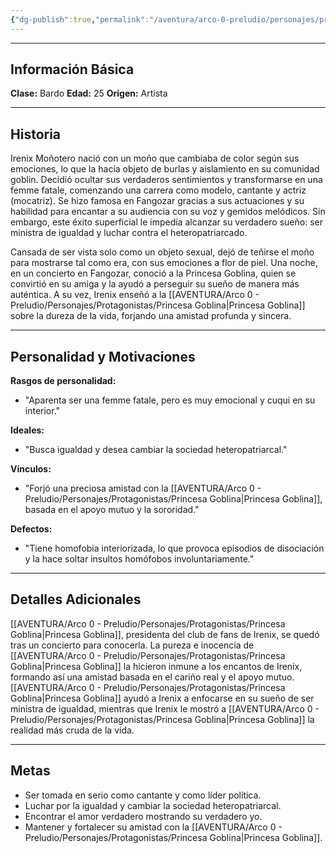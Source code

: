 ```yaml
---
{"dg-publish":true,"permalink":"/aventura/arco-0-preludio/personajes/protagonistas/irenix-monotero/","dgPassFrontmatter":true}
---
```


***
## Información Básica
**Clase:**   Bardo
**Edad:**   25
**Origen:** Artista

***
## Historia

Irenix Moñotero nació con un moño que cambiaba de color según sus emociones, lo que la hacía objeto de burlas y aislamiento en su comunidad goblin. Decidió ocultar sus verdaderos sentimientos y transformarse en una femme fatale, comenzando una carrera como modelo, cantante y actriz (mocatriz). Se hizo famosa en Fangozar gracias a sus actuaciones y su habilidad para encantar a su audiencia con su voz y gemidos melódicos. Sin embargo, este éxito superficial le impedía alcanzar su verdadero sueño: ser ministra de igualdad y luchar contra el heteropatriarcado.

Cansada de ser vista solo como un objeto sexual, dejó de teñirse el moño para mostrarse tal como era, con sus emociones a flor de piel. Una noche, en un concierto en Fangozar, conoció a la Princesa Goblina, quien se convirtió en su amiga y la ayudó a perseguir su sueño de manera más auténtica. A su vez, Irenix enseñó a la [[AVENTURA/Arco 0 - Preludio/Personajes/Protagonistas/Princesa Goblina\|Princesa Goblina]] sobre la dureza de la vida, forjando una amistad profunda y sincera.
***
## Personalidad y Motivaciones

**Rasgos de personalidad:**
- "Aparenta ser una femme fatale, pero es muy emocional y cuqui en su interior."

**Ideales:**
- "Busca igualdad y desea cambiar la sociedad heteropatriarcal."

**Vínculos:**
- "Forjó una preciosa amistad con la [[AVENTURA/Arco 0 - Preludio/Personajes/Protagonistas/Princesa Goblina\|Princesa Goblina]], basada en el apoyo mutuo y la sororidad."

**Defectos:**
- "Tiene homofobia interiorizada, lo que provoca episodios de disociación y la hace soltar insultos homófobos involuntariamente."

***
## Detalles Adicionales
[[AVENTURA/Arco 0 - Preludio/Personajes/Protagonistas/Princesa Goblina\|Princesa Goblina]], presidenta del club de fans de Irenix, se quedó tras un concierto para conocerla. La pureza e inocencia de [[AVENTURA/Arco 0 - Preludio/Personajes/Protagonistas/Princesa Goblina\|Princesa Goblina]] la hicieron inmune a los encantos de Irenix, formando así una amistad basada en el cariño real y el apoyo mutuo. [[AVENTURA/Arco 0 - Preludio/Personajes/Protagonistas/Princesa Goblina\|Princesa Goblina]] ayudó a Irenix a enfocarse en su sueño de ser ministra de igualdad, mientras que Irenix le mostró a [[AVENTURA/Arco 0 - Preludio/Personajes/Protagonistas/Princesa Goblina\|Princesa Goblina]] la realidad más cruda de la vida.

***
## Metas
- Ser tomada en serio como cantante y como líder política.
- Luchar por la igualdad y cambiar la sociedad heteropatriarcal.
- Encontrar el amor verdadero mostrando su verdadero yo.
- Mantener y fortalecer su amistad con la [[AVENTURA/Arco 0 - Preludio/Personajes/Protagonistas/Princesa Goblina\|Princesa Goblina]].